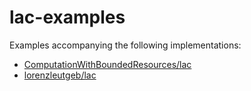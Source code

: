 # lac-examples

Examples accompanying the following implementations:

- [ComputationWithBoundedResources/lac](https://github.com/ComputationWithBoundedResources/lac)
- [lorenzleutgeb/lac](https://github.com/lorenzleutgeb/lac)
